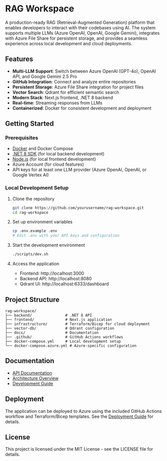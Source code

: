 # RAG Workspace

A production-ready RAG (Retrieval-Augmented Generation) platform that enables developers to interact with their codebases using AI. The system supports multiple LLMs (Azure OpenAI, OpenAI, Google Gemini), integrates with Azure File Share for persistent storage, and provides a seamless experience across local development and cloud deployments.

## Features

- **Multi-LLM Support**: Switch between Azure OpenAI (GPT-4o), OpenAI API, and Google Gemini 2.5 Pro
- **GitHub Integration**: Connect and analyze entire repositories
- **Persistent Storage**: Azure File Share integration for project files
- **Vector Search**: Qdrant for efficient semantic search
- **Modern Stack**: Next.js frontend, .NET 8 backend
- **Real-time**: Streaming responses from LLMs
- **Containerized**: Docker for consistent development and deployment

## Getting Started

### Prerequisites

- [Docker](https://www.docker.com/products/docker-desktop) and Docker Compose
- [.NET 8 SDK](https://dotnet.microsoft.com/download) (for local backend development)
- [Node.js](https://nodejs.org/) (for local frontend development)
- Azure Account (for cloud features)
- API keys for at least one LLM provider (Azure OpenAI, OpenAI, or Google Vertex AI)

### Local Development Setup

1. Clone the repository
   ```bash
   git clone https://github.com/yourusername/rag-workspace.git
   cd rag-workspace
   ```

2. Set up environment variables
   ```bash
   cp .env.example .env
   # Edit .env with your API keys and configuration
   ```

3. Start the development environment
   ```bash
   ./scripts/dev.sh
   ```

4. Access the application
   - Frontend: http://localhost:3000
   - Backend API: http://localhost:8080
   - Qdrant UI: http://localhost:6333/dashboard

## Project Structure

```
rag-workspace/
├── backend/               # .NET 8 API
├── frontend/              # Next.js application
├── infrastructure/        # Terraform/Bicep for cloud deployment
├── vector-db/             # Qdrant configuration
├── docs/                  # Documentation
├── .github/               # GitHub Actions workflows
├── docker-compose.yml     # Local development setup
└── docker-compose.azure.yml # Azure-specific configuration
```

## Documentation

- [API Documentation](docs/api/README.md)
- [Architecture Overview](docs/architecture/README.md)
- [Development Guide](docs/DEVELOPMENT.md)

## Deployment

The application can be deployed to Azure using the included GitHub Actions workflow and Terraform/Bicep templates. See the [Deployment Guide](docs/deployment.md) for details.

## License

This project is licensed under the MIT License - see the LICENSE file for details.

